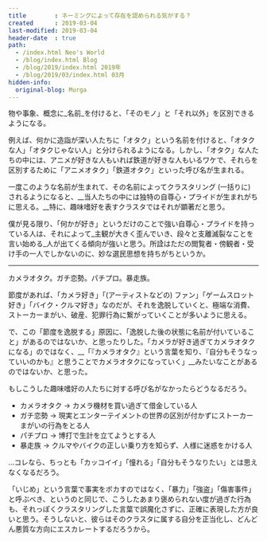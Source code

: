```yaml
---
title        : ネーミングによって存在を認められる気がする？
created      : 2019-03-04
last-modified: 2019-03-04
header-date  : true
path:
  - /index.html Neo's World
  - /blog/index.html Blog
  - /blog/2019/index.html 2019年
  - /blog/2019/03/index.html 03月
hidden-info:
  original-blog: Murga
---
```


物や事象、概念に_名前_を付けると、「そのモノ」と「それ以外」を区別できるようになる。

例えば、何かに造詣が深い人たちに「オタク」という名前を付けると、「オタクな人」「オタクじゃない人」と分けられるようになる。しかし、「オタク」な人たちの中には、アニメが好きな人もいれば鉄道が好きな人もいるワケで、それらを区別するために「アニメオタク」「鉄道オタク」といった呼び名が生まれる。

一度このような名前が生まれて、その名前によってクラスタリング (一括りに) されるようになると、__当人たちの中には独特の自尊心・プライドが生まれがちに思える。__特に、趣味嗜好を表すクラスタではそれが顕著だと思う。

僕が見る限り、「何かが好き」というだけのことで強い自尊心・プライドを持っている人は、それによって_主観が大きく歪んでいき、段々と支離滅裂なことを言い始める_人が出てくる傾向が強いと思う。所詮はただの閲覧者・傍観者・受け手の一人でしかないのに、妙な選民思想を持ちがちというか。

---

カメラオタク。ガチ恋勢。パチプロ。暴走族。

節度があれば、「カメラ好き」「(アーティストなどの) ファン」「ゲームスロット好き」「バイク・クルマ好き」なのだが、それを逸脱していくと、極端な消費、ストーカーまがい、破産、犯罪行為に繋がっていくことが多いように思える。

で、この「節度を逸脱する」原因に、「逸脱した後の状態に名前が付いていること」があるのではないか、と思ったりした。「カメラが好き過ぎてカメラオタクになる」のではなく、__「『カメラオタク』という言葉を知り、『自分もそうなっていいのかも』と思うことでカメラオタクになっていく」__みたいなことがあるのではないか、と思った。

もしこうした趣味嗜好の人たちに対する呼び名がなかったらどうなるだろう。

- カメラオタク → カメラ機材を買い過ぎて借金している人
- ガチ恋勢 → 現実とエンターテイメントの世界の区別が付かずにストーカーまがいの行為をとる人
- パチプロ → 博打で生計を立てようとする人
- 暴走族 → クルマやバイクの正しい乗り方を知らず、人様に迷惑をかける人

…コレなら、ちっとも「カッコイイ」「憧れる」「自分もそうなりたい」とは思えなくなるだろう。

「いじめ」という言葉で事実をボカすのではなく、「暴力」「強盗」「傷害事件」と呼ぶべき、というのと同じで、こうしたあまり褒められない度が過ぎた行為も、それっぽくクラスタリングした言葉で誤魔化さずに、正確に表現した方が良いと思う。そうしないと、彼らはそのクラスタに属する自分を正当化し、どんどん悪質な方向にエスカレートするだろうから。
